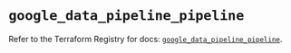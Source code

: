 # `google_data_pipeline_pipeline`

Refer to the Terraform Registry for docs: [`google_data_pipeline_pipeline`](https://registry.terraform.io/providers/hashicorp/google/5.20.0/docs/resources/data_pipeline_pipeline).
